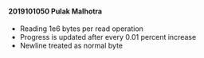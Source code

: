 #### 2019101050 Pulak Malhotra
- Reading 1e6 bytes per read operation
- Progress is updated after every 0.01 percent increase
- Newline treated as normal byte

